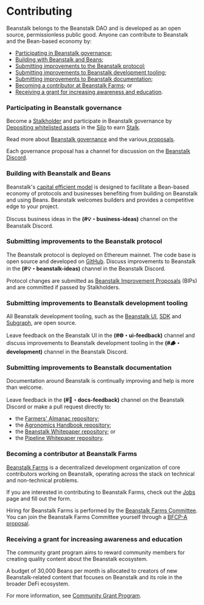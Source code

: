 # Contributing

Beanstalk belongs to the Beanstalk DAO and is developed as an open source, permissionless public good. Anyone can contribute to Beanstalk and the Bean-based economy by:

* [Participating in Beanstalk governance](contributing.md#participating-in-beanstalk-governance);
* [Building with Beanstalk and Beans](contributing.md#building-with-beanstalk-and-beans);
* [Submitting improvements to the Beanstalk protocol](contributing.md#submitting-improvements-to-beanstalk-documentation);
* [Submitting improvements to Beanstalk development tooling](contributing.md#submitting-improvements-to-the-beanstalk-protocol);
* [Submitting improvements to Beanstalk documentation](contributing.md#submitting-improvements-to-beanstalk-development-tooling);
* [Becoming a contributor at Beanstalk Farms](contributing.md#becoming-a-contributor-at-beanstalk-farms); or
* [Receiving a grant for increasing awareness and education](contributing.md#receiving-a-grant-for-increasing-awareness-and-education).

### Participating in Beanstalk governance

Become a [Stalkholder](../protocol/glossary.md#stalkholders) and participate in Beanstalk governance by [Depositing whitelisted assets](../farm/silo.md#deposit-whitelist) in the [Silo](../farm/silo.md) to earn [Stalk](../farm/silo.md#the-stalk-system).&#x20;

Read more about [Beanstalk governance](../governance/beanstalk/) and the various[ proposals](../governance/proposals.md).&#x20;

Each governance proposal has a channel for discussion on the [Beanstalk Discord](https://discord.gg/beanstalk).

### Building with Beanstalk and Beans

Beanstalk's [capital efficient model](../introduction/why-beanstalk.md) is designed to facilitate a Bean-based economy of protocols and businesses benefiting from building on Beanstalk and using Beans. Beanstalk welcomes builders and provides a competitive edge to your project.

Discuss business ideas in the **(#💡・business-ideas)** channel on the Beanstalk Discord.

### Submitting improvements to the Beanstalk protocol

The Beanstalk protocol is deployed on Ethereum mainnet. The code base is open source and developed on [GitHub](https://github.com/BeanstalkFarms/Beanstalk). Discuss improvements to Beanstalk in the **(#💡・beanstalk-ideas)** channel in the Beanstalk Discord.&#x20;

Protocol changes are submitted as [Beanstalk Improvement Proposals](../governance/proposals.md#bip) (BIPs) and are committed if passed by Stalkholders.

### Submitting improvements to Beanstalk development tooling

All Beanstalk development tooling, such as the [Beanstalk UI](https://github.com/BeanstalkFarms/Beanstalk/tree/master/projects/ui), [SDK](https://github.com/BeanstalkFarms/Beanstalk/tree/master/projects/sdk) and [Subgraph](https://github.com/BeanstalkFarms/Beanstalk/tree/master/projects/subgraph-beanstalk), are open source.

Leave feedback on the Beanstalk UI in the **(#🌐・ui-feedback)** channel and discuss improvements to Beanstalk development tooling in the **(#🪵・development)** channel in the Beanstalk Discord.

### Submitting improvements to Beanstalk documentation

Documentation around Beanstalk is continually improving and help is more than welcome.&#x20;

Leave feedback in the **(#📜・docs-feedback)** channel on the Beanstalk Discord or make a pull request directly to:&#x20;

* the [Farmers' Almanac repository](https://github.com/BeanstalkFarms/Farmers-Almanac);
* the [Agronomics Handbook repository](https://github.com/BeanstalkFarms/Agronomics-Handbook);
* the [Beanstalk Whitepaper repository](https://github.com/BeanstalkFarms/Beanstalk-Whitepaper); or
* the [Pipeline Whitepaper repository](https://github.com/BeanstalkFarms/Pipeline-Whitepaper).

### Becoming a contributor at Beanstalk Farms

[Beanstalk Farms](../governance/beanstalk-farms/) is a decentralized development organization of core contributors working on Beanstalk, operating across the stack on technical and non-technical problems.&#x20;

If you are interested in contributing to Beanstalk Farms, check out the [Jobs](https://bean.money/jobs) page and fill out the form.&#x20;

Hiring for Beanstalk Farms is performed by the [Beanstalk Farms Committee](../governance/beanstalk-farms/#beanstalk-farms-committee). You can join the Beanstalk Farms Committee yourself through a [BFCP-A proposal](../governance/proposals.md#bfcp-a).

### Receiving a grant for increasing awareness and education

The community grant program aims to reward community members for creating quality content about the Beanstalk ecosystem.

A budget of 30,000 Beans per month is allocated to creators of new Beanstalk-related content that focuses on Beanstalk and its role in the broader DeFi ecosystem.

For more information, see [Community Grant Program](community-grant-program.md).
